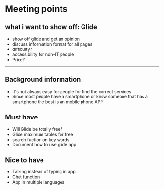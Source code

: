 # Meeting points

## what i want to show off: Glide
* show off glide and get an opinion
* discuss information format for all pages
* difficulty?
* accessibility for non-IT people
* Price?

---

## Background information
* It's not always easy for people for find the correct services
* Since most people have a smartphone or know someone that has a smartphone the best is an mobile phone APP
  

## Must have
* Will Glide be totally free?
* Glide maximum tables for free
* search fuction on key words
* Document how to use glide app

## Nice to have
* Talking instead of typing in app
* Chat function
* App in multiple languages

